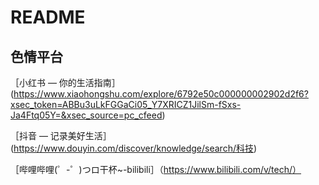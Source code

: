 # README

## 色情平台

［小红书 — 你的生活指南］(https://www.xiaohongshu.com/explore/6792e50c000000002902d2f6?xsec_token=ABBu3uLkFGGaCi05_Y7XRICZ1JilSm-fSxs-Ja4Ftq05Y=&xsec_source=pc_cfeed)

［抖音 — 记录美好生活］(https://www.douyin.com/discover/knowledge/search/科技)

［哔哩哔哩(゜-゜)つロ干杯~-bilibili］（https://www.bilibili.com/v/tech/）
